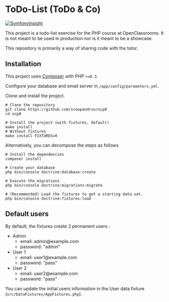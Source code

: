 # ToDo-List (ToDo & Co)

[![SymfonyInsight](https://insight.symfony.com/projects/5745b6bc-f698-4abe-9618-404d1da53406/big.svg)](https://insight.symfony.com/projects/5745b6bc-f698-4abe-9618-404d1da53406)

This project is a todo-list exercise for the PHP course at OpenClassrooms.
It is not meant to be used in production nor is it meant to be a showcase.

This repository is primarily a way of sharing code with the tutor.

## Installation

This project uses [Composer](https://getcomposer.org) with PHP `>=8.3`.

Configure your database and email server in `/app/config/parameters.yml`.

Clone and install the project.

```shell
# Clone the repository
git clone https://github.com/scoopandrun/ocp8
cd ocp8

# Install the project (with fixtures, default)
make install
# Without fixtures
make install FIXTURES=0
```

Alternatively, you can decompose the steps as follows

```shell
# Install the dependencies
composer install

# Create your database
php bin/console doctrine:database:create

# Execute the migrations
php bin/console doctrine:migrations:migrate

# (Recommended) Load the fixtures to get a starting data set.
php bin/console doctrine:fixtures:load
```

## Default users

By default, the fixtures create 2 permanent users :

- Admin
  - email: admin<span>@</span>example.com
  - password: "admin"
- User 1
  - email: user1<span>@</span>example.com
  - password: "pass"
- User 2
  - email: user2<span>@</span>example.com
  - password: "pass"

You can update the initial users information in the User data fixture (`src/DataFixtures/AppFixtures.php`).
